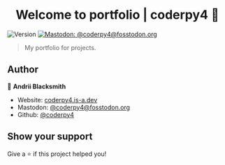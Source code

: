 <h1 align="center">Welcome to portfolio | coderpy4 👋</h1>
<p>
  <img alt="Version" src="https://img.shields.io/badge/version-v2-blue.svg?cacheSeconds=2592000" />
  <a href="https://fosstodon.org/@coderpy4" target="_blank">
    <img alt="Mastodon: @coderpy4@fosstodon.org" src="https://img.shields.io/mastodon/follow/110139517867727116?domain=https%3A%2F%2Ffosstodon.org&style=social" />
  </a>
</p>

> My portfolio for projects.

## Author

👤 **Andrii Blacksmith**

* Website: [coderpy4.is-a.dev](https://coderpy4.is-a.dev)
* Mastodon: [@coderpy4@fosstodon.org](https://fosstodon.org/@coderpy4)
* Github: [@coderpy4](https://github.com/coderpy4)

## Show your support

Give a ⭐️ if this project helped you!

